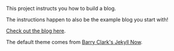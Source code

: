 This project instructs you how to build a blog.

The instructions happen to also be the example blog you start with!

[Check out the blog here](https://weshineforjesus.github.io/build-a-blog/).

The default theme comes from [Barry Clark's Jekyll Now](https://github.com/barryclark/jekyll-now).
